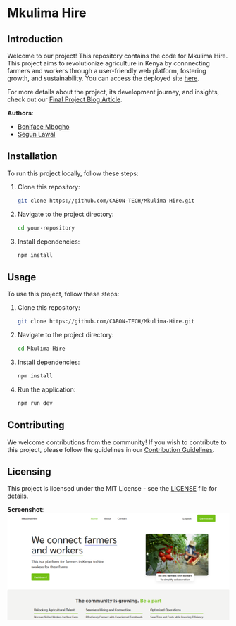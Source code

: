 # Mkulima Hire



## Introduction

Welcome to our project! This repository contains the code for Mkulima Hire. This project aims to revolutionize agriculture in Kenya by connnecting farmers and workers through a user-friendly web platform, fostering growth, and sustainability. You can access the deployed site [here](<https://mkulimahire.vercel.app/>).

For more details about the project, its development journey, and insights, check out our [Final Project Blog Article](<https://www.linkedin.com/pulse/mkulima-hire-blog-boniface-mbogho?trackingId=P%2Ft8duVBS1u9RugYqQuPCw%3D%3D&lipi=urn%3Ali%3Apage%3Ad_flagship3_profile_view_base_recent_activity_content_view%3BqFGIrEymQcWRk6EL3f6KPw%3D%3D>). 

**Authors**:
- [Boniface Mbogho](<https://linkedin.com/in/boniface-mbogho-66242a243>)
- [Segun Lawal](<https://www.linkedin.com/in/olusegun-lawal-3b6488242/>)

## Installation

To run this project locally, follow these steps:

1. Clone this repository:
   ```bash
   git clone https://github.com/CABON-TECH/Mkulima-Hire.git
   ```

2. Navigate to the project directory:
   ```bash
   cd your-repository
   ```

3. Install dependencies:
   ```bash
   npm install
   ```

## Usage

To use this project, follow these steps:

1. Clone this repository:
   ```bash
   git clone https://github.com/CABON-TECH/Mkulima-Hire.git
   ```

2. Navigate to the project directory:
   ```bash
   cd Mkulima-Hire
   ```

3. Install dependencies:
   ```bash
   npm install
   ```

4. Run the application:
   ```bash
   npm run dev
   ```




## Contributing

We welcome contributions from the community! If you wish to contribute to this project, please follow the guidelines in our [Contribution Guidelines](CONTRIBUTING.md).



## Licensing

This project is licensed under the MIT License - see the [LICENSE](LICENSE) file for details.


**Screenshot**:
![Project Screenshot](./client/src/assets/screenshot.png)